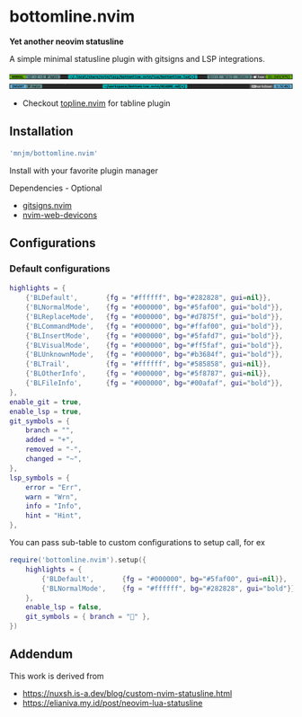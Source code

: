 # bottomline.nvim
**Yet another neovim statusline**

A simple minimal statusline plugin with gitsigns and LSP integrations.

![Demo image](./demo-imgs/1.png)
![Demo image](./demo-imgs/2.png)

- Checkout [topline.nvim](https://github.com/mnjm/topline.nvim) for tabline plugin

## Installation

```lua
'mnjm/bottomline.nvim'
```
Install with your favorite plugin manager

Dependencies - Optional
- [gitsigns.nvim](https://github.com/lewis6991/gitsigns.nvim)
- [nvim-web-devicons](https://github.com/nvim-tree/nvim-web-devicons)

## Configurations

### Default configurations

```lua
highlights = {
    {'BLDefault',       {fg = "#ffffff", bg="#282828", gui=nil}},
    {'BLNormalMode',    {fg = "#000000", bg="#5faf00", gui="bold"}},
    {'BLReplaceMode',   {fg = "#000000", bg="#d7875f", gui="bold"}},
    {'BLCommandMode',   {fg = "#000000", bg="#ffaf00", gui="bold"}},
    {'BLInsertMode',    {fg = "#000000", bg="#5fafd7", gui="bold"}},
    {'BLVisualMode',    {fg = "#000000", bg="#ff5faf", gui="bold"}},
    {'BLUnknownMode',   {fg = "#000000", bg="#b3684f", gui="bold"}},
    {'BLTrail',         {fg = "#ffffff", bg="#585858", gui=nil}},
    {'BLOtherInfo',     {fg = "#000000", bg="#5f8787", gui=nil}},
    {'BLFileInfo',      {fg = "#000000", bg="#00afaf", gui="bold"}},
},
enable_git = true,
enable_lsp = true,
git_symbols = {
    branch = "",
    added = "+",
    removed = "-",
    changed = "~",
},
lsp_symbols = {
    error = "Err",
    warn = "Wrn",
    info = "Info",
    hint = "Hint",
},
```

You can pass sub-table to custom configurations to setup call, for ex

```lua
require('bottomline.nvim').setup({
    highlights = {
        {'BLDefault',       {fg = "#000000", bg="#5faf00", gui=nil}},
        {'BLNormalMode',    {fg = "#ffffff", bg="#282828", gui="bold"}},
    },
    enable_lsp = false,
    git_symbols = { branch = "" },
})
```

## Addendum
This work is derived from
- https://nuxsh.is-a.dev/blog/custom-nvim-statusline.html
- https://elianiva.my.id/post/neovim-lua-statusline

